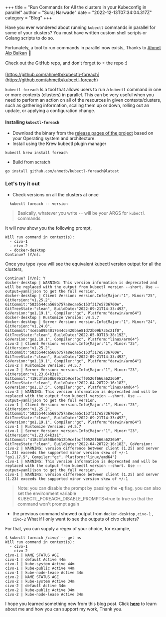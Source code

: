 +++
title = "Run Commands for All the clusters in your Kubeconfig in parallel"
author = "Suraj Narwade"
date = "2022-12-13T07:34:04.317Z"
category = "Blog"
+++

Have you ever wondered about running `kubectl` commands in parallel for some of your clusters? You must have written custom shell scripts or Golang scripts to do so.


Fortunately, a tool to run commands in parallel now exists, Thanks to [Ahmet Alp Balkan](https://github.com/ahmetb) 🙏


Check out the GitHub repo, and don’t forget to ⭐️ the repo :)


[https://github.com/ahmetb/kubectl\-foreach](https://github.com/ahmetb/kubectl-foreach)
 


`kubectl-foreach` Is a tool that allows users to run a `kubectl` command in one or more contexts (clusters) in parallel. This can be very useful when you need to perform an action on all of the resources in given contexts/clusters, such as gathering information, scaling them up or down, rolling out an update, or applying a configuration change.


#### Installing `kubectl-foreach`


* Download the binary from the [release pages of the project](https://github.com/ahmetb/kubectl-foreach/releases) based on your Operating system and architecture.
* Install using the Krew kubectl plugin manager



```
kubectl krew install foreach

```

* Build from scratch



```
go install github.com/ahmetb/kubectl-foreach@latest

```

### Let's try it out


* Check versions on all the clusters at once



```
  kubectl foreach -- version

```



> Basically, whatever you write `--` will be your ARGS for `kubectl` commands


It will now show you the following prompt,



```
Will run command in context(s):
  - civo-1
  - civo-2
  - docker-desktop
Continue? [Y/n]:

```

Once you type `Y`you will see the equivalent kubectl version output for all the clusters,



```
Continue? [Y/n]: Y
docker-desktop | WARNING: This version information is deprecated and will be replaced with the output from kubectl version --short. Use --output=yaml|json to get the full version.
docker-desktop | Client Version: version.Info{Major:"1", Minor:"25", GitVersion:"v1.25.2", GitCommit:"5835544ca568b757a8ecae5c153f317e5736700e", GitTreeState:"clean", BuildDate:"2022-09-21T14:33:49Z", GoVersion:"go1.19.1", Compiler:"gc", Platform:"darwin/arm64"}
docker-desktop | Kustomize Version: v4.5.7
docker-desktop | Server Version: version.Info{Major:"1", Minor:"24", GitVersion:"v1.24.0", GitCommit:"4ce5a8954017644c5420bae81d72b09b735c21f0", GitTreeState:"clean", BuildDate:"2022-05-03T13:38:19Z", GoVersion:"go1.18.1", Compiler:"gc", Platform:"linux/arm64"}
civo-2 | Client Version: version.Info{Major:"1", Minor:"25", GitVersion:"v1.25.2", GitCommit:"5835544ca568b757a8ecae5c153f317e5736700e", GitTreeState:"clean", BuildDate:"2022-09-21T14:33:49Z", GoVersion:"go1.19.1", Compiler:"gc", Platform:"darwin/arm64"}
civo-2 | Kustomize Version: v4.5.7
civo-2 | Server Version: version.Info{Major:"1", Minor:"23", GitVersion:"v1.23.6+k3s1", GitCommit:"418c3fa858b69b12b9cefbcff0526f666a6236b9", GitTreeState:"clean", BuildDate:"2022-04-28T22:16:18Z", GoVersion:"go1.17.5", Compiler:"gc", Platform:"linux/amd64"}
civo-2 | WARNING: This version information is deprecated and will be replaced with the output from kubectl version --short. Use --output=yaml|json to get the full version.
civo-1 | Client Version: version.Info{Major:"1", Minor:"25", GitVersion:"v1.25.2", GitCommit:"5835544ca568b757a8ecae5c153f317e5736700e", GitTreeState:"clean", BuildDate:"2022-09-21T14:33:49Z", GoVersion:"go1.19.1", Compiler:"gc", Platform:"darwin/arm64"}
civo-1 | Kustomize Version: v4.5.7
civo-1 | Server Version: version.Info{Major:"1", Minor:"23", GitVersion:"v1.23.6+k3s1", GitCommit:"418c3fa858b69b12b9cefbcff0526f666a6236b9", GitTreeState:"clean", BuildDate:"2022-04-28T22:16:18Z", GoVersion: civo-2 | WARNING: version difference between client (1.25) and server (1.23) exceeds the supported minor version skew of +/-1
"go1.17.5", Compiler:"gc", Platform:"linux/amd64"}
civo-1 | WARNING: This version information is deprecated and will be replaced with the output from kubectl version --short. Use --output=yaml|json to get the full version.
civo-1 | WARNING: version difference between client (1.25) and server (1.23) exceeds the supported minor version skew of +/-1

```


> Note: you can disable the prompt by passing the **\-q** flag, you can also set the environment variable KUBECTL\_FOREACH\_DISABLE\_PROMPTS\=true to true so that the command won't prompt again


* the previous command showed output from `docker-desktop` ,`civo-1` , `civo-2` What if I only want to see the outputs of civo clusters?


For that, you can supply a regex of your choice, for example,



```
$ kubectl foreach /civo/ -- get ns
Will run command in context(s):
  - civo-1
  - civo-2
civo-1 | NAME STATUS AGE
civo-1 | default Active 44m
civo-1 | kube-system Active 44m
civo-1 | kube-public Active 44m
civo-1 | kube-node-lease Active 44m
civo-2 | NAME STATUS AGE
civo-2 | kube-system Active 34m
civo-2 | default Active 34m
civo-2 | kube-public Active 34m
civo-2 | kube-node-lease Active 34m

```

I hope you learned something new from this blog post. Click [**here**](https://surajincloud.com/about) to learn about me and how you can support my work, Thank you.


